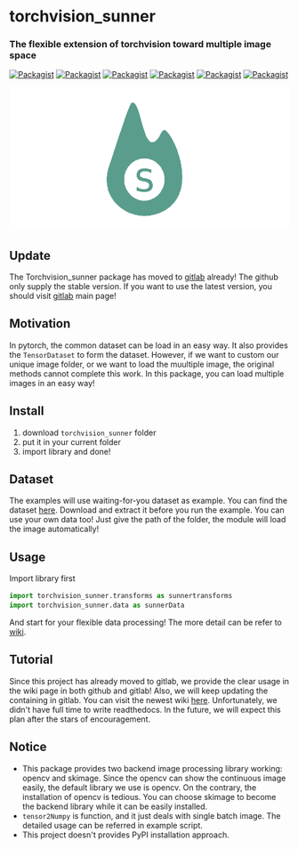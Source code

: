 # torchvision_sunner

### The flexible extension of torchvision toward multiple image space 

[![Packagist](https://img.shields.io/badge/Version-18.5.14-yellow.svg)]()
[![Packagist](https://img.shields.io/badge/Pytorch-0.3.0-red.svg)]()
[![Packagist](https://img.shields.io/badge/Torchvision-0.2.0-red.svg)]()
[![Packagist](https://img.shields.io/badge/Python-3.5.2-blue.svg)]()
[![Packagist](https://img.shields.io/badge/OpenCV-3.1.0-brightgreen.svg)]()
[![Packagist](https://img.shields.io/badge/skImage-0.13.1-green.svg)]()

![](https://github.com/SunnerLi/Torchvision_sunner/blob/master/logo.png)

Update
---
The Torchvision_sunner package has moved to [gitlab](https://gitlab.com/SunnerLi/Torchvision_sunner) already! The github only supply the stable version. If you want to use the latest version, you should visit [gitlab](https://gitlab.com/SunnerLi/Torchvision_sunner) main page!      

Motivation
---
In pytorch, the common dataset can be load in an easy way. It also provides the `TensorDataset` to form the dataset. However, if we want to custom our unique image folder, or we want to load the muultiple image, the original methods cannot complete this work. In this package, you can load multiple images in an easy way!    

Install
---
1. download `torchvision_sunner` folder
2. put it in your current folder
3. import library and done!

Dataset
---
The examples will use waiting-for-you dataset as example. You can find the dataset [here](https://www.dropbox.com/s/cbuwbrehgglebhp/waiting_for_you_dataset.zip?dl=0). Download and extract it before you run the example. You can use your own data too! Just give the path of the folder, the module will load the image automatically!         


Usage
---
Import library first
```python
import torchvision_sunner.transforms as sunnertransforms
import torchvision_sunner.data as sunnerData
```
And start for your flexible data processing! The more detail can be refer to [wiki](https://github.com/SunnerLi/Torchvision_sunner/wiki).     

Tutorial
---
Since this project has already moved to gitlab, we provide the clear usage in the wiki page in both github and gitlab! Also, we will keep updating the containing in gitlab. You can visit the newest wiki [here](https://gitlab.com/SunnerLi/Torchvision_sunner/wikis/home). Unfortunately, we didn't have full time to write readthedocs. In the future, we will expect this plan after the stars of encouragement.    

Notice
---
* This package provides two backend image processing library working: opencv and skimage. Since the opencv can show the continuous image easily, the default library we use is opencv. On the contrary, the installation of opencv is tedious. You can choose skimage to become the backend library while it can be easily installed. 
* `tensor2Numpy` is function, and it just deals with single batch image. The detailed usage can be referred in example script.    
*  This project doesn't provides PyPI installation approach.    